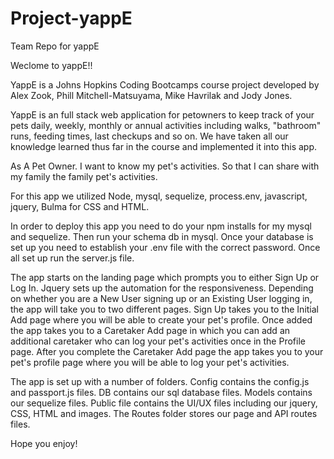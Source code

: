 # Project-yappE
Team Repo for yappE

Weclome to yappE!!

YappE is a Johns Hopkins Coding Bootcamps course project developed by Alex Zook, Phill Mitchell-Matsuyama, Mike Havrilak and Jody Jones.

YappE is an full stack web application for petowners to keep track of your pets daily, weekly, monthly or annual activities including walks, "bathroom" runs, feeding times, last checkups and so on. We have taken all our knowledge learned thus far in the course and implemented it into this app.

As A Pet Owner.
I want to know my pet's activities.
So that I can share with my family the family pet's activities.

For this app we utilized Node, mysql, sequelize, process.env, javascript, jquery, Bulma for CSS and HTML.

In order to deploy this app you need to do your npm installs for my mysql and sequelize. Then run your schema db in mysql. Once your database is set up you need to establish your .env file with the correct password. Once all set up run the server.js file.

The app starts on the landing page which prompts you to either Sign Up or Log In. Jquery sets up the automation for the responsiveness. Depending on whether you are a New User signing up or an Existing User logging in, the app will take you to two different pages. Sign Up takes you to the Initial Add page where you will be able to create your pet's profile. Once added the app takes you to a Caretaker Add page in which you can add an additional caretaker who can log your pet's activities once in the Profile page. After you complete the Caretaker Add page the app takes you to your pet's profile page where you will be able to log your pet's activities.

The app is set up with a number of folders. Config contains the config.js and passport.js files. DB contains our sql database files. Models contains our sequelize files. Public file contains the UI/UX files including our jquery, CSS, HTML and images. The Routes folder stores our page and API routes files.

Hope you enjoy!
